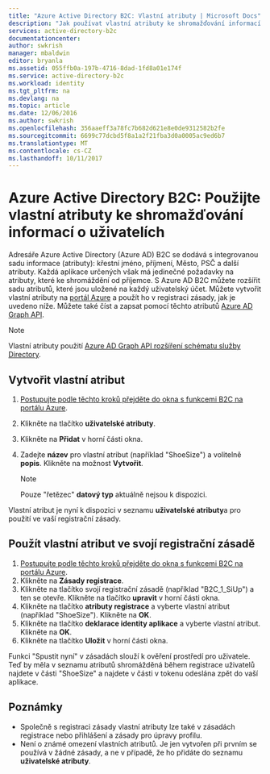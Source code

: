 ```yaml
---
title: "Azure Active Directory B2C: Vlastní atributy | Microsoft Docs"
description: "Jak používat vlastní atributy ke shromažďování informací o uživatelích v Azure Active Directory B2C"
services: active-directory-b2c
documentationcenter: 
author: swkrish
manager: mbaldwin
editor: bryanla
ms.assetid: 055ffb0a-197b-4716-8dad-1fd8a01e174f
ms.service: active-directory-b2c
ms.workload: identity
ms.tgt_pltfrm: na
ms.devlang: na
ms.topic: article
ms.date: 12/06/2016
ms.author: swkrish
ms.openlocfilehash: 356aaeff3a78fc7b682d621e8e0de9312582b2fe
ms.sourcegitcommit: 6699c77dcbd5f8a1a2f21fba3d0a0005ac9ed6b7
ms.translationtype: MT
ms.contentlocale: cs-CZ
ms.lasthandoff: 10/11/2017
---
```

# <a name="azure-active-directory-b2c-use-custom-attributes-to-collect-information-about-your-consumers"></a>Azure Active Directory B2C: Použijte vlastní atributy ke shromažďování informací o uživatelích
Adresáře Azure Active Directory (Azure AD) B2C se dodává s integrovanou sadu informace (atributy): křestní jméno, příjmení, Město, PSČ a další atributy. Každá aplikace určených však má jedinečné požadavky na atributy, které ke shromáždění od příjemce. S Azure AD B2C můžete rozšířit sadu atributů, které jsou uložené na každý uživatelský účet. Můžete vytvořit vlastní atributy na [portál Azure](https://portal.azure.com/) a použít ho v registraci zásady, jak je uvedeno níže. Můžete také číst a zapsat pomocí těchto atributů [Azure AD Graph API](active-directory-b2c-devquickstarts-graph-dotnet.md).

> [!NOTE]
> Vlastní atributy použití [Azure AD Graph API rozšíření schématu služby Directory](https://msdn.microsoft.com/library/azure/dn720459.aspx).
> 
> 

## <a name="create-a-custom-attribute"></a>Vytvořit vlastní atribut
1. [Postupujte podle těchto kroků přejděte do okna s funkcemi B2C na portálu Azure](active-directory-b2c-app-registration.md#navigate-to-b2c-settings).
2. Klikněte na tlačítko **uživatelské atributy**.
3. Klikněte na **Přidat** v horní části okna.
4. Zadejte **název** pro vlastní atribut (například "ShoeSize") a volitelně **popis**. Klikněte na možnost **Vytvořit**.
   
   > [!NOTE]
   > Pouze "řetězec" **datový typ** aktuálně nejsou k dispozici.
   > 
   > 

Vlastní atribut je nyní k dispozici v seznamu **uživatelské atributy**a pro použití ve vaší registrační zásady.

## <a name="use-a-custom-attribute-in-your-sign-up-policy"></a>Použít vlastní atribut ve svojí registrační zásadě
1. [Postupujte podle těchto kroků přejděte do okna s funkcemi B2C na portálu Azure](active-directory-b2c-app-registration.md#navigate-to-b2c-settings).
2. Klikněte na **Zásady registrace**.
3. Klikněte na tlačítko svojí registrační zásadě (například "B2C_1_SiUp") a ten se otevře. Klikněte na tlačítko **upravit** v horní části okna.
4. Klikněte na tlačítko **atributy registrace** a vyberte vlastní atribut (například "ShoeSize"). Klikněte na **OK**.
5. Klikněte na tlačítko **deklarace identity aplikace** a vyberte vlastní atribut. Klikněte na **OK**.
6. Klikněte na tlačítko **Uložit** v horní části okna.

Funkci "Spustit nyní" v zásadách slouží k ověření prostředí pro uživatele. Teď by měla v seznamu atributů shromážděná během registrace uživatelů najdete v části "ShoeSize" a najdete v části v tokenu odeslána zpět do vaší aplikace.

## <a name="notes"></a>Poznámky
* Společně s registraci zásady vlastní atributy lze také v zásadách registrace nebo přihlášení a zásady pro úpravy profilu.
* Není o známé omezení vlastních atributů. Je jen vytvořen při prvním se používá v žádné zásady, a ne v případě, že ho přidáte do seznamu **uživatelské atributy**.

